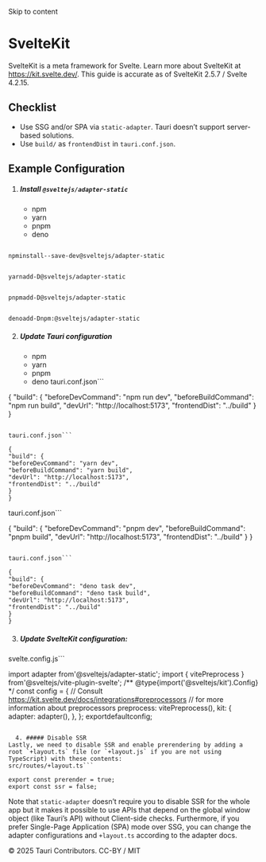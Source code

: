Skip to content
# SvelteKit
SvelteKit is a meta framework for Svelte. Learn more about SvelteKit at https://kit.svelte.dev/. This guide is accurate as of SvelteKit 2.5.7 / Svelte 4.2.15.
## Checklist
  * Use SSG and/or SPA via `static-adapter`. Tauri doesn’t support server-based solutions.
  * Use `build/` as `frontendDist` in `tauri.conf.json`.


## Example Configuration
  1. ##### Install `@sveltejs/adapter-static`
     * npm 
     * yarn 
     * pnpm 
     * deno 
```

npminstall--save-dev@sveltejs/adapter-static

```

```

yarnadd-D@sveltejs/adapter-static

```

```

pnpmadd-D@sveltejs/adapter-static

```

```

denoadd-Dnpm:@sveltejs/adapter-static

```

  2. ##### Update Tauri configuration
     * npm 
     * yarn 
     * pnpm 
     * deno 
tauri.conf.json```

{
"build": {
"beforeDevCommand": "npm run dev",
"beforeBuildCommand": "npm run build",
"devUrl": "http://localhost:5173",
"frontendDist": "../build"
}
}

```

tauri.conf.json```

{
"build": {
"beforeDevCommand": "yarn dev",
"beforeBuildCommand": "yarn build",
"devUrl": "http://localhost:5173",
"frontendDist": "../build"
}
}

```

tauri.conf.json```

{
"build": {
"beforeDevCommand": "pnpm dev",
"beforeBuildCommand": "pnpm build",
"devUrl": "http://localhost:5173",
"frontendDist": "../build"
}
}

```

tauri.conf.json```

{
"build": {
"beforeDevCommand": "deno task dev",
"beforeBuildCommand": "deno task build",
"devUrl": "http://localhost:5173",
"frontendDist": "../build"
}
}

```

  3. ##### Update SvelteKit configuration:
svelte.config.js```

import adapter from'@sveltejs/adapter-static';
import { vitePreprocess } from'@sveltejs/vite-plugin-svelte';
/** @type{import('@sveltejs/kit').Config} */
const config = {
// Consult https://kit.svelte.dev/docs/integrations#preprocessors
// for more information about preprocessors
preprocess: vitePreprocess(),
kit: {
adapter: adapter(),
},
};
exportdefaultconfig;

```

  4. ##### Disable SSR
Lastly, we need to disable SSR and enable prerendering by adding a root `+layout.ts` file (or `+layout.js` if you are not using TypeScript) with these contents:
src/routes/+layout.ts```

export const prerender = true;
export const ssr = false;

```

Note that `static-adapter` doesn’t require you to disable SSR for the whole app but it makes it possible to use APIs that depend on the global window object (like Tauri’s API) without Client-side checks.
Furthermore, if you prefer Single-Page Application (SPA) mode over SSG, you can change the adapter configurations and `+layout.ts` according to the adapter docs.


© 2025 Tauri Contributors. CC-BY / MIT
